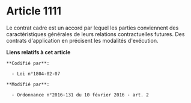# Article 1111

Le contrat cadre est un accord par lequel les parties conviennent des caractéristiques générales de leurs relations
contractuelles futures. Des contrats d'application en précisent les modalités d'exécution.

**Liens relatifs à cet article**

	**Codifié par**:

	  - Loi n°1804-02-07

	**Modifié par**:

	  - Ordonnance n°2016-131 du 10 février 2016 - art. 2
